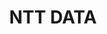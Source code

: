 ---
title: "NTT DATA"
link: https://www.nttdata.com/uk/
logo: "nttdata.png"

# Events sponsored denoted by `<hackday>` and sponsorship amount/resource
events:
  25-leicester: ""
---